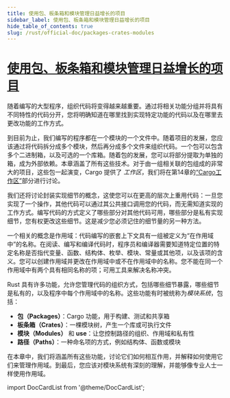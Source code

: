 ```yaml
---
title: 使用包、板条箱和模块管理日益增长的项目
sidebar_label: 使用包、板条箱和模块管理日益增长的项目
hide_table_of_contents: true
slug: /rust/official-doc/packages-crates-modules
---
```


# [使用包、板条箱和模块管理日益增长的项目](https://doc.rust-lang.org/book/ch07-00-managing-growing-projects-with-packages-crates-and-modules.html#managing-growing-projects-with-packages-crates-and-modules)

随着编写的大型程序，组织代码将变得越来越重要。通过将相关功能分组并将具有不同特性的代码分开，您将明确知道在哪里找到实现特定功能的代码以及在哪里去更改功能的工作方式。

到目前为止，我们编写的程序都在一个模块的一个文件中。随着项目的发展，您应该通过将代码拆分成多个模块，然后再分成多个文件来组织代码。一个包可以包含多个二进制箱，以及可选的一个库箱。随着包的发展，您可以将部分提取为单独的箱，成为外部依赖。本章涵盖了所有这些技术。对于由一组相关联的包组成的非常大的项目，这些包一起演变，Cargo 提供了 *工作区*，我们将在第14章的[“Cargo工作区”](https://doc.rust-lang.org/book/ch14-03-cargo-workspaces.html)部分进行讨论。

我们还将讨论封装实现细节的概念，这使您可以在更高的层次上重用代码：一旦您实现了一个操作，其他代码可以通过其公共接口调用您的代码，而无需知道实现的工作方式。编写代码的方式定义了哪些部分对其他代码可用，哪些部分是私有实现细节，您有权更改这些细节。这是减少您必须记住的细节量的另一种方法。

一个相关的概念是作用域：代码编写的嵌套上下文具有一组被定义为“在作用域中”的名称。在阅读、编写和编译代码时，程序员和编译器需要知道特定位置的特定名称是否指代变量、函数、结构体、枚举、模块、常量或其他项，以及该项的含义。您可以创建作用域并更改在作用域中或不在作用域中的名称。您不能在同一个作用域中有两个具有相同名称的项；可用工具来解决名称冲突。

Rust 具有许多功能，允许您管理代码的组织方式，包括哪些细节暴露，哪些细节是私有的，以及程序中每个作用域中的名称。这些功能有时被统称为*模块系统*，包括：

- **包（Packages）**：Cargo 功能，用于构建、测试和共享箱
- **板条箱（Crates）**：一棵模块树，产生一个库或可执行文件
- **模块（Modules）** 和 **use**：让您控制路径的组织、作用域和私有性
- **路径（Paths）**：一种命名项的方式，例如结构体、函数或模块

在本章中，我们将涵盖所有这些功能，讨论它们如何相互作用，并解释如何使用它们来管理作用域。到最后，您应该对模块系统有深刻的理解，并能够像专业人士一样使用作用域。

import DocCardList from '@theme/DocCardList';

<DocCardList />